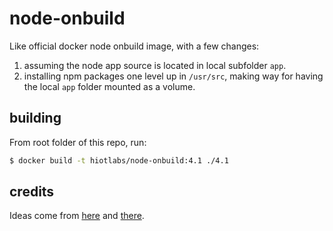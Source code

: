 # node-onbuild

Like official docker node onbuild image, with a few changes:

1. assuming the node app source is located in local subfolder `app`.
2. installing npm packages one level up in `/usr/src`, making way for having the local `app` folder mounted as a volume.

## building

From root folder of this repo, run:

```bash
$ docker build -t hiotlabs/node-onbuild:4.1 ./4.1
```

## credits
Ideas come from [here](http://www.grahamgilchrist.com/blog/2015/05/13/node-packages-docker-and-node-onbuild-container) and [there](https://github.com/b00giZm/docker-compose-nodejs-examples).
